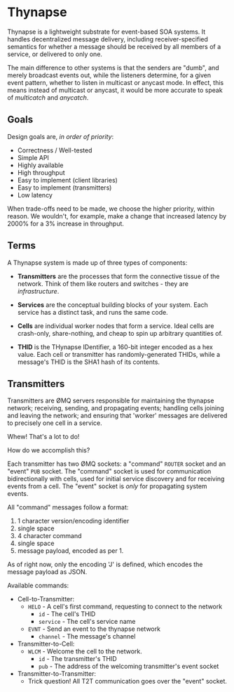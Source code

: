# Thynapse

Thynapse is a lightweight substrate for event-based SOA systems. It handles decentralized message delivery, including receiver-specified semantics for whether a message should be received by all members of a service, or delivered to only one.

The main difference to other systems is that the senders are "dumb", and merely broadcast events out, while the listeners determine, for a given event pattern, whether to listen in multicast or anycast mode. In effect, this means instead of multicast or anycast, it would be more accurate to speak of *multicatch* and *anycatch*.

## Goals

Design goals are, *in order of priority*:

* Correctness / Well-tested
* Simple API
* Highly available
* High throughput
* Easy to implement (client libraries)
* Easy to implement (transmitters)
* Low latency

When trade-offs need to be made, we choose the higher priority, within reason. We wouldn't, for example, make a change that increased latency by 2000% for a 3% increase in throughput.

## Terms

A Thynapse system is made up of three types of components:

* **Transmitters** are the processes that form the connective tissue of the network. Think of them like routers and switches - they are *infrastructure*.
* **Services** are the conceptual building blocks of your system. Each service has a distinct task, and runs the same code.
* **Cells** are individual worker nodes that form a service. Ideal cells are crash-only, share-nothing, and cheap to spin up arbitrary quantities of.

* **THID** is the THynapse IDentifier, a 160-bit integer encoded as a hex value. Each cell or transmitter has randomly-generated THIDs, while a message's THID is the SHA1 hash of its contents.

## Transmitters

Transmitters are ØMQ servers responsible for maintaining the thynapse network; receiving, sending, and propagating events; handling cells joining and leaving the network; and ensuring that 'worker' messages are delivered to precisely one cell in a service.

Whew! That's a lot to do!

How do we accomplish this?

Each transmitter has two ØMQ sockets: a "command" `ROUTER` socket and an "event" `PUB` socket. The "command" socket is used for communication bidirectionally with cells, used for initial service discovery and for receiving events from a cell. The "event" socket is *only* for propagating system events.

All "command" messages follow a format:

1. 1 character version/encoding identifier
2. single space
3. 4 character command
4. single space
5. message payload, encoded as per 1.

As of right now, only the encoding 'J' is defined, which encodes the message payload as JSON.

Available commands:

* Cell-to-Transmitter:
    * `HELO` - A cell's first command, requesting to connect to the network
      * `id` - The cell's THID
      * `service` - The cell's service name
    * `EVNT` - Send an event to the thynapse network
      * `channel` - The message's channel
* Transmitter-to-Cell:
    * `WLCM` - Welcome the cell to the network.
      * `id` - The transmitter's THID
      * `pub` - The address of the welcoming transmitter's event socket
* Transmitter-to-Transmitter:
    * Trick question! All T2T communication goes over the "event" socket.

